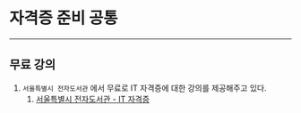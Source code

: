 # 자격증 준비 공통

---

>

## 무료 강의 

1. `서울특별시 전자도서관` 에서 무료로 IT 자격증에 대한 강의를 제공해주고 있다. 
   1. [서울특별시 전자도서관 - IT 자격증 ](https://e-lib.sen.go.kr/index.php)